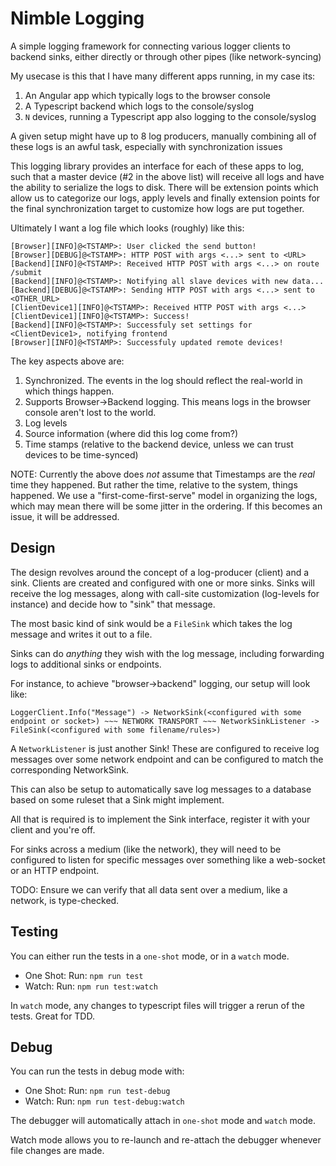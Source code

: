 # Nimble Logging

A simple logging framework for connecting various logger clients to backend sinks, either directly or through other pipes (like network-syncing)

My usecase is this that I have many different apps running, in my case its:

1. An Angular app which typically logs to the browser console
2. A Typescript backend which logs to the console/syslog
3. `N` devices, running a Typescript app also logging to the console/syslog

A given setup might have up to 8 log producers, manually combining all of these logs is an awful task, especially with synchronization issues

This logging library provides an interface for each of these apps to log, such that a master device (#2 in the above list) will receive all logs and have the ability to serialize the logs to disk. There will be extension points which allow us to categorize our logs, apply levels and finally extension points for the final synchronization target to customize how logs are put together.

Ultimately I want a log file which looks (roughly) like this:

```
[Browser][INFO]@<TSTAMP>: User clicked the send button!
[Browser][DEBUG]@<TSTAMP>: HTTP POST with args <...> sent to <URL>
[Backend][INFO]@<TSTAMP>: Received HTTP POST with args <...> on route /submit
[Backend][INFO]@<TSTAMP>: Notifying all slave devices with new data...
[Backend][DEBUG]@<TSTAMP>: Sending HTTP POST with args <...> sent to <OTHER_URL>
[ClientDevice1][INFO]@<TSTAMP>: Received HTTP POST with args <...>
[ClientDevice1][INFO]@<TSTAMP>: Success!
[Backend][INFO]@<TSTAMP>: Successfuly set settings for <ClientDevice1>, notifying frontend
[Browser][INFO]@<TSTAMP>: Successfuly updated remote devices!
```

The key aspects above are:

1. Synchronized. The events in the log should reflect the real-world in which things happen.
2. Supports Browser->Backend logging. This means logs in the browser console aren't lost to the world.
3. Log levels
4. Source information (where did this log come from?)
5. Time stamps (relative to the backend device, unless we can trust devices to be time-synced)

NOTE: Currently the above does _not_ assume that Timestamps are the _real_ time they happened. But rather the time, relative to the system, things happened. We use a "first-come-first-serve" model in organizing the logs, which may mean there will be some jitter in the ordering. If this becomes an issue, it will be addressed.

## Design

The design revolves around the concept of a log-producer (client) and a sink. Clients are created and configured with one or more sinks. Sinks will receive the log messages, along with call-site customization (log-levels for instance) and decide how to "sink" that message.

The most basic kind of sink would be a `FileSink` which takes the log message and writes it out to a file.

Sinks can do _anything_ they wish with the log message, including forwarding logs to additional sinks or endpoints.

For instance, to achieve "browser->backend" logging, our setup will look like:

`LoggerClient.Info("Message") -> NetworkSink(<configured with some endpoint or socket>) ~~~ NETWORK TRANSPORT ~~~ NetworkSinkListener -> FileSink(<configured with some filename/rules>)`

A `NetworkListener` is just another Sink! These are configured to receive log messages over some network endpoint and can be configured to match the corresponding NetworkSink.

This can also be setup to automatically save log messages to a database based on some ruleset that a Sink might implement.

All that is required is to implement the Sink interface, register it with your client and you're off.

For sinks across a medium (like the network), they will need to be configured to listen for specific messages over something like a web-socket or an HTTP endpoint.

TODO: Ensure we can verify that all data sent over a medium, like a network, is type-checked.

## Testing

You can either run the tests in a `one-shot` mode, or in a `watch` mode.

-   One Shot: Run: `npm run test`
-   Watch: Run: `npm run test:watch`

In `watch` mode, any changes to typescript files will trigger a rerun of the tests. Great for TDD.

## Debug

You can run the tests in debug mode with:

-   One Shot: Run: `npm run test-debug`
-   Watch: Run: `npm run test-debug:watch`

The debugger will automatically attach in `one-shot` mode and `watch` mode.

Watch mode allows you to re-launch and re-attach the debugger whenever file changes are made.
